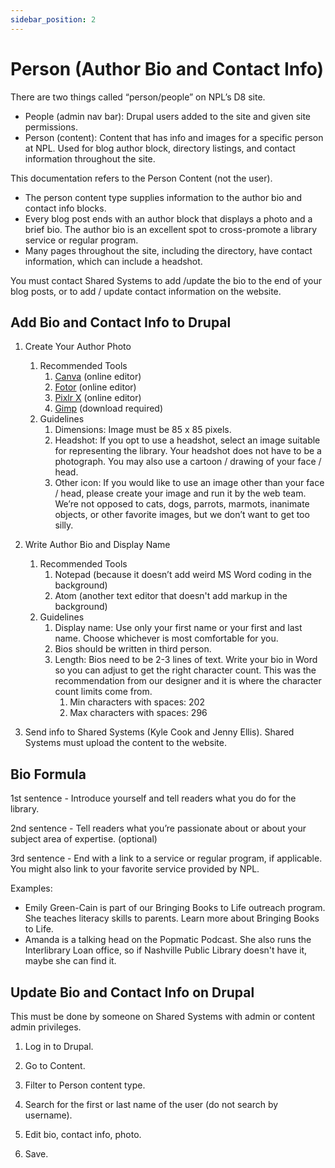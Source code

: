 ```yaml
---
sidebar_position: 2
---
```


# Person (Author Bio and Contact Info)

There are two things called “person/people” on NPL’s D8 site.
- People (admin nav bar): Drupal users added to the site and given site permissions.
- Person (content): Content that has info and images for a specific person at NPL. Used for blog author block, directory listings, and contact information throughout the site.

This documentation refers to the Person Content (not the user).
- The person content type supplies information to the author bio and contact info blocks.
- Every blog post ends with an author block that displays a photo and a brief bio. The author bio is an excellent spot to cross-promote a library service or regular program.
- Many pages throughout the site, including the directory, have contact information, which can include a headshot.

You must contact Shared Systems to add /update the bio to the end of your blog posts, or to add / update contact information on the website.

## Add Bio and Contact Info to Drupal

1. Create Your Author Photo
   1. Recommended Tools
      1. [Canva](https://www.canva.com/) (online editor)
      1. [Fotor](https://www.fotor.com/) (online editor)
      1. [Pixlr X](https://pixlr.com/x/) (online editor)
      1. [Gimp](https://www.gimp.org/) (download required)
   1. Guidelines
      1. Dimensions: Image must be 85 x 85 pixels.
      1. Headshot: If you opt to use a headshot, select an image suitable for representing the library. Your headshot does not have to be a photograph. You may also use a cartoon / drawing of your face / head.
      1. Other icon: If you would like to use an image other than your face / head, please create your image and run it by the web team. We’re not opposed to cats, dogs, parrots, marmots, inanimate objects, or other favorite images, but we don’t want to get too silly.

1. Write Author Bio and Display Name
   1. Recommended Tools
      1. Notepad (because it doesn’t add weird MS Word coding in the background)
      1. Atom (another text editor that doesn't add markup in the background)
   1. Guidelines
      1. Display name: Use only your first name or your first and last name. Choose whichever is most comfortable for you.
      1. Bios should be written in third person.
      1. Length: Bios need to be 2-3 lines of text. Write your bio in Word so you can adjust to get the right character count. This was the recommendation from our designer and it is where the character count limits come from.
         1. Min characters with spaces: 202
         1. Max characters with spaces: 296

1. Send info to Shared Systems (Kyle Cook and Jenny Ellis). Shared Systems must upload the content to the website.

## Bio Formula

1st sentence - Introduce yourself and tell readers what you do for the library.

2nd sentence - Tell readers what you’re passionate about or about your subject area of expertise. (optional)

3rd sentence - End with a link to a service or regular program, if applicable. You might also link to your favorite service provided by NPL.

Examples:
- Emily Green-Cain is part of our Bringing Books to Life outreach program. She teaches literacy skills to parents. Learn more about Bringing Books to Life.
- Amanda is a talking head on the Popmatic Podcast. She also runs the Interlibrary Loan office, so if Nashville Public Library doesn't have it, maybe she can find it.

## Update Bio and Contact Info on Drupal

This must be done by someone on Shared Systems with admin or content admin privileges.

1. Log in to Drupal.

1. Go to Content.

1. Filter to Person content type.

1. Search for the first or last name of the user (do not search by username).
1. Edit bio, contact info, photo.

1. Save.
